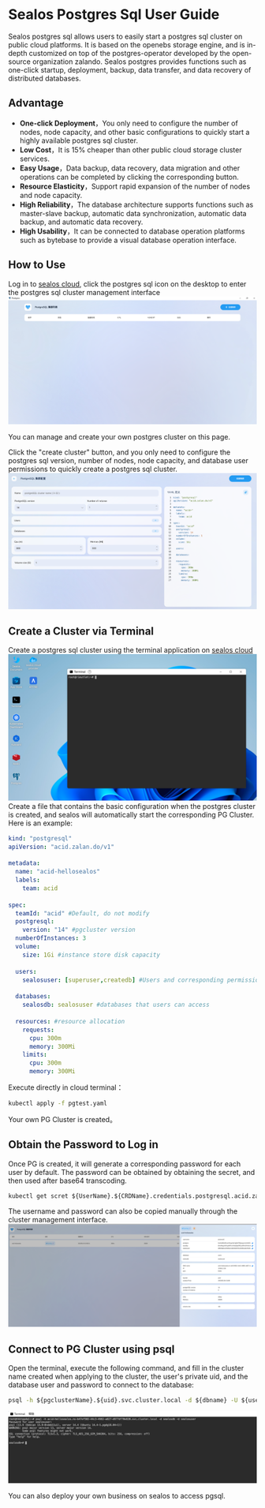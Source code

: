 # Sealos Postgres Sql User Guide



Sealos postgres sql allows users to easily start a postgres sql cluster on
public cloud platforms. It is based on the openebs storage engine, and is in-depth customized on top of the postgres-operator developed by the open-source organization zalando. Sealos postgres provides functions such as one-click startup, deployment, backup, data transfer, and data recovery of distributed databases.
## Advantage


* **One-click Deployment**，You only need to configure the number of nodes, node capacity, and other basic configurations to quickly start a highly available postgres sql cluster.
* **Low Cost**，It is 15% cheaper than other public cloud storage cluster services.
* **Easy Usage**，Data backup, data recovery, data migration and other operations can be completed by clicking the corresponding button.
* **Resource Elasticity**，Support rapid expansion of the number of nodes and node capacity.
* **High Reliability**，The database architecture supports functions such as master-slave backup, automatic data synchronization, automatic data backup, and automatic data recovery.
* **High Usability**，It can be connected to database operation platforms such as bytebase to provide a visual database operation interface.

## How to Use


Log in to [sealos cloud](https://cloud.sealos.io), click the postgres sql icon on the desktop to enter the postgres sql cluster management interface
![pgsqlimg_2.png](pgsqlimg_2.png)

You can manage and create your own postgres cluster on this page.

Click the "create cluster" button, and you only need to configure the postgres sql version, number of nodes, node capacity, and database user permissions to quickly create a postgres sql cluster.
![pgsqlimg_3.png](pgsqlimg_3.png)


## Create a Cluster via Terminal


Create a postgres sql cluster using the terminal application on [sealos cloud](https://cloud.sealos.io)
![pgsqlimg_4.png](pgsqlimg_4.png)
Create a file that contains the basic configuration when the postgres cluster is created, and sealos will automatically start the corresponding PG Cluster.
Here is an example:

```yaml
kind: "postgresql"
apiVersion: "acid.zalan.do/v1"

metadata:
  name: "acid-hellosealos"
  labels:
    team: acid

spec:
  teamId: "acid" #Default, do not modify
  postgresql:
    version: "14" #pgcluster version
  numberOfInstances: 3 
  volume:
    size: 1Gi #instance store disk capacity

  users:
    sealosuser: [superuser,createdb] #Users and corresponding permissions

  databases:
    sealosdb: sealosuser #databases that users can access

  resources: #resource allocation
    requests:
      cpu: 300m
      memory: 300Mi
    limits:
      cpu: 300m
      memory: 300Mi
```
Execute directly in cloud terminal：
```cmd
kubectl apply -f pgtest.yaml
```
Your own PG Cluster is created。

## Obtain the Password to Log in


Once PG is created, it will generate a corresponding password for each user by default. The password can be obtained by obtaining the secret, and then used after base64 transcoding.
```cmd
kubectl get scret ${UserName}.${CRDName}.credentials.postgresql.acid.zalan.do -o yaml
```
The username and password can also be copied manually through the cluster management interface.
![pgsqlimg.png](pgsqlimg.png)

## Connect to PG Cluster using psql



Open the terminal, execute the following command, and fill in the cluster name created when applying to the cluster, the user's private uid, and the database user and password to connect to the database:
```cmd
psql -h ${pgclusterName}.${uid}.svc.cluster.local -d ${dbname} -U ${username}
```

![pgsqlimg_1.png](pgsqlimg_1.png)

You can also deploy your own business on sealos to access pgsql.
